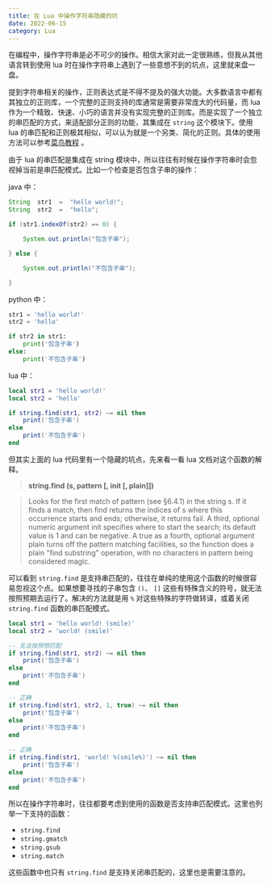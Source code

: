 ```yaml
---
title: 在 Lua 中操作字符串隐藏的坑
date: 2022-06-15
category: Lua
---
```


在编程中，操作字符串是必不可少的操作。相信大家对此一定很熟练，但我从其他语言转到使用 lua 时在操作字符串上遇到了一些意想不到的坑点，这里就来盘一盘。

提到字符串相关的操作，正则表达式是不得不提及的强大功能。大多数语言中都有其独立的正则库，一个完整的正则支持的库通常是需要非常庞大的代码量，而 lua 作为一个精致、快速、小巧的语言并没有实现完整的正则库。而是实现了一个独立的串匹配的方式，来适配部分正则的功能，其集成在 `string` 这个模块下。使用 lua 的串匹配和正则极其相似，可以认为就是一个另类、简化的正则。具体的使用方法可以参考[菜鸟教程](https://www.runoob.com/lua/lua-strings.html) 。

由于 lua 的串匹配是集成在 string 模块中，所以往往有时候在操作字符串时会忽视掉当前是串匹配模式。比如一个检查是否包含子串的操作：

java 中：

```java
String  str1  =  "hello world!";
String  str2  =  "hello";

if (str1.indexOf(str2) == 0) {

    System.out.println("包含子串");

} else {

    System.out.println("不包含子串");

}

```

python 中：

```python
str1 = 'hello world!'
str2 = 'hello'

if str2 in str1:
    print('包含子串')
else:
    print('不包含子串')

```

lua 中：

```lua
local str1 = 'hello world!'
local str2 = 'hello'

if string.find(str1, str2) ~= nil then
    print('包含子串')
else
    print('不包含子串')
end

```

但其实上面的 lua 代码里有一个隐藏的坑点，先来看一看 lua 文档对这个函数的解释。

> **string.find (s, pattern [, init [, plain]])**

> Looks for the first match of pattern (see §6.4.1) in the string s. If it finds a match, then find returns the indices of s where this occurrence starts and ends; otherwise, it returns fail. A third, optional numeric argument init specifies where to start the search; its default value is 1 and can be negative. A true as a fourth, optional argument plain turns off the pattern matching facilities, so the function does a plain "find substring" operation, with no characters in pattern being considered magic.

可以看到 `string.find` 是支持串匹配的，往往在单纯的使用这个函数的时候很容易忽视这个点。如果想要寻找的子串包含 `()`、 `[]` 这些有特殊含义的符号，就无法按照预期去运行了。解决的方法就是用 `%` 对这些特殊的字符做转译，或着关闭 `string.find` 函数的串匹配模式。

```lua
local str1 = 'hello world! (smile)'
local str2 = 'world! (smile)'

-- 无法按预想匹配
if string.find(str1, str2) ~= nil then
    print('包含子串')
else
    print('不包含子串')
end

-- 正确
if string.find(str1, str2, 1, true) ~= nil then
    print('包含子串')
else
    print('不包含子串')
end

-- 正确
if string.find(str1, 'world! %(smile%)') ~= nil then
    print('包含子串')
else
    print('不包含子串')
end

```

所以在操作字符串时，往往都要考虑到使用的函数是否支持串匹配模式。这里也列举一下支持的函数：

- `string.find`
- `string.gmatch`
- `string.gsub`
- `string.match`

这些函数中也只有 `string.find` 是支持关闭串匹配的，这里也是需要注意的。
